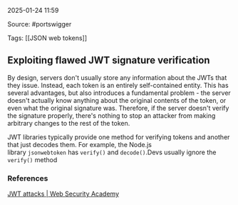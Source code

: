 
2025-01-24 11:59

Source: #portswigger 

Tags: [[JSON web tokens]]

## Exploiting flawed JWT signature verification

By design, servers don't usually store any information about the JWTs that they issue. Instead, each token is an entirely self-contained entity. This has several advantages, but also introduces a fundamental problem - the server doesn't actually know anything about the original contents of the token, or even what the original signature was. Therefore, if the server doesn't verify the signature properly, there's nothing to stop an attacker from making arbitrary changes to the rest of the token.

JWT libraries typically provide one method for verifying tokens and another that just decodes them. For example, the Node.js library `jsonwebtoken` has `verify()` and `decode()`.Devs usually ignore the `verify()` method


### References
[JWT attacks | Web Security Academy](https://portswigger.net/web-security/jwt)